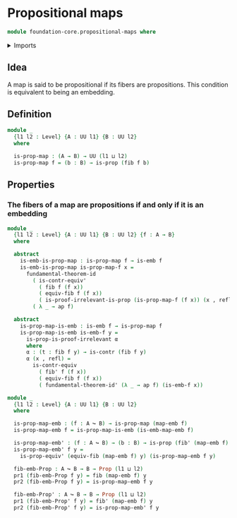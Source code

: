 # Propositional maps

```agda
module foundation-core.propositional-maps where
```

<details><summary>Imports</summary>

```agda
open import foundation.fundamental-theorem-of-identity-types

open import foundation-core.contractible-types
open import foundation.dependent-pair-types
open import foundation-core.embeddings
open import foundation-core.fibers-of-maps
open import foundation-core.identity-types
open import foundation-core.propositions
open import foundation-core.universe-levels
```

</details>

## Idea

A map is said to be propositional if its fibers are propositions. This condition
is equivalent to being an embedding.

## Definition

```agda
module _
  {l1 l2 : Level} {A : UU l1} {B : UU l2}
  where

  is-prop-map : (A → B) → UU (l1 ⊔ l2)
  is-prop-map f = (b : B) → is-prop (fib f b)
```

## Properties

### The fibers of a map are propositions if and only if it is an embedding

```agda
module _
  {l1 l2 : Level} {A : UU l1} {B : UU l2} {f : A → B}
  where

  abstract
    is-emb-is-prop-map : is-prop-map f → is-emb f
    is-emb-is-prop-map is-prop-map-f x =
      fundamental-theorem-id
        ( is-contr-equiv'
          ( fib f (f x))
          ( equiv-fib f (f x))
          ( is-proof-irrelevant-is-prop (is-prop-map-f (f x)) (x , refl)))
        ( λ _ → ap f)

  abstract
    is-prop-map-is-emb : is-emb f → is-prop-map f
    is-prop-map-is-emb is-emb-f y =
      is-prop-is-proof-irrelevant α
      where
      α : (t : fib f y) → is-contr (fib f y)
      α (x , refl) =
        is-contr-equiv
          ( fib' f (f x))
          ( equiv-fib f (f x))
          ( fundamental-theorem-id' (λ _ → ap f) (is-emb-f x))

module _
  {l1 l2 : Level} {A : UU l1} {B : UU l2}
  where

  is-prop-map-emb : (f : A ↪ B) → is-prop-map (map-emb f)
  is-prop-map-emb f = is-prop-map-is-emb (is-emb-map-emb f)

  is-prop-map-emb' : (f : A ↪ B) → (b : B) → is-prop (fib' (map-emb f) b)
  is-prop-map-emb' f y =
    is-prop-equiv' (equiv-fib (map-emb f) y) (is-prop-map-emb f y)

  fib-emb-Prop : A ↪ B → B → Prop (l1 ⊔ l2)
  pr1 (fib-emb-Prop f y) = fib (map-emb f) y
  pr2 (fib-emb-Prop f y) = is-prop-map-emb f y

  fib-emb-Prop' : A ↪ B → B → Prop (l1 ⊔ l2)
  pr1 (fib-emb-Prop' f y) = fib' (map-emb f) y
  pr2 (fib-emb-Prop' f y) = is-prop-map-emb' f y
```
